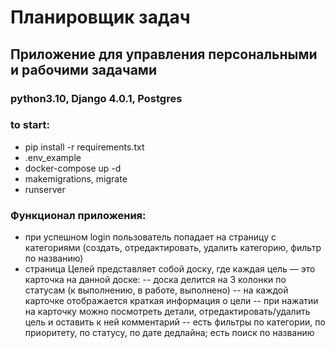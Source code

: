 # Планировщик задач

## Приложение для управления персональными и рабочими задачами

### python3.10, Django 4.0.1, Postgres
### to start: 
- pip install -r requirements.txt
- .env_example
- docker-compose up -d
- makemigrations, migrate
- runserver

### Функционал приложения:
- при успешном login пользователь попадает на страницу с категориями (создать, отредактировать, удалить категорию, фильтр по названию)
- страница Целей представляет собой доску, где каждая цель — это карточка на данной доске:
-- доска делится на 3 колонки по статусам (к выполнению, в работе, выполнено)
-- на каждой карточке отображается краткая информация о цели
-- при нажатии на карточку можно посмотреть детали, отредактировать/удалить цель и оставить к ней комментарий
-- есть фильтры по категории, по приоритету, по статусу, по дате дедлайна; есть поиск по названию